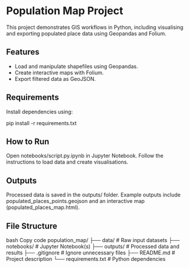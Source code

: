 # Population Map Project

This project demonstrates GIS workflows in Python, including visualising and exporting populated place data using Geopandas and Folium.

## Features
- Load and manipulate shapefiles using Geopandas.
- Create interactive maps with Folium.
- Export filtered data as GeoJSON.

## Requirements
Install dependencies using:

pip install -r requirements.txt

## How to Run
Open notebooks/script.py.ipynb in Jupyter Notebook.
Follow the instructions to load data and create visualisations.

## Outputs
Processed data is saved in the outputs/ folder.
Example outputs include populated_places_points.geojson and an interactive map (populated_places_map.html).

## File Structure
bash
Copy code
population_map/
├── data/                           # Raw input datasets
├── notebooks/                      # Jupyter Notebook(s)
├── outputs/                        # Processed data and results
├── .gitignore                      # Ignore unnecessary files
├── README.md                       # Project description
└── requirements.txt                # Python dependencies
